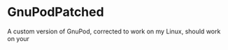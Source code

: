 # GnuPodPatched <br>
A custom version of GnuPod, corrected to work on my Linux, should work on your
